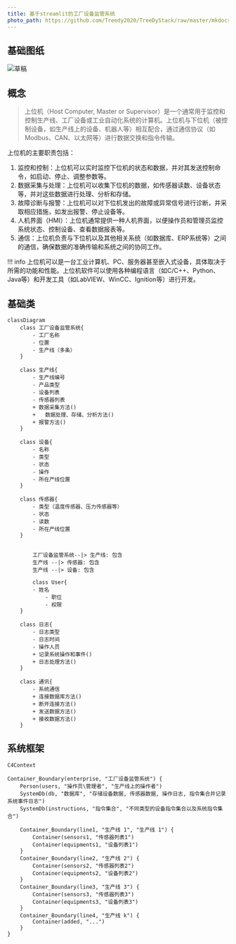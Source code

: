 ```yaml
---
title: 基于streamlit的工厂设备监管系统
photo_path: https://github.com/Treedy2020/TreeDyStack/raw/master/mkdocs/docs/blogs/FactorViewer/
---
```

## 基础图纸
![草稿]({{photo_path}}/base.png)
## 概念
> 上位机（Host Computer, Master or Supervisor）是一个通常用于监控和控制生产线、工厂设备或工业自动化系统的计算机。上位机与下位机（被控制设备，如生产线上的设备、机器人等）相互配合，通过通信协议（如Modbus、CAN、以太网等）进行数据交换和指令传输。

上位机的主要职责包括：

1. 监控和控制：上位机可以实时监控下位机的状态和数据，并对其发送控制命令，如启动、停止、调整参数等。
2. 数据采集与处理：上位机可以收集下位机的数据，如传感器读数、设备状态等，并对这些数据进行处理、分析和存储。
3. 故障诊断与报警：上位机可以对下位机发出的故障或异常信号进行诊断，并采取相应措施，如发出报警、停止设备等。
4. 人机界面（HMI）：上位机通常提供一种人机界面，以便操作员和管理员监控系统状态、控制设备、查看数据报表等。
5. 通信：上位机负责与下位机以及其他相关系统（如数据库、ERP系统等）之间的通信，确保数据的准确传输和系统之间的协同工作。

!!! info
    上位机可以是一台工业计算机、PC、服务器甚至嵌入式设备，具体取决于所需的功能和性能。上位机软件可以使用各种编程语言（如C/C++、Python、Java等）和开发工具（如LabVIEW、WinCC、Ignition等）进行开发。



## 基础类

``` mermaid
classDiagram
    class 工厂设备监管系统{
    	- 工厂名称
    	- 位置
    	- 生产线（多条）
    }
    
    class 生产线{
    	- 生产线编号
    	- 产品类型
    	- 设备列表
    	- 传感器列表
    	+ 数据采集方法()
    	+	数据处理、存储、分析方法()
    	+ 报警方法()
    }
    
    class 设备{
    	- 名称
    	- 类型
    	- 状态
    	- 操作
		- 所在产线位置
    }
    
    class 传感器{
    	- 类型（温度传感器、压力传感器等）
    	- 状态
    	- 读数
		- 所在产线位置
    }
    

		工厂设备监管系统--|> 生产线: 包含
		生产线 --|> 传感器: 包含
		生产线 --|> 设备: 包含
		
		class User{
    	- 姓名
			- 职位
			- 权限
    }
    
    class 日志{
    	- 日志类型
    	- 日志时间
    	- 操作人员
    	+ 记录系统操作和事件()
    	+ 日志处理方法()
    }
    
    class 通讯{
    	- 系统通信
    	+ 连接数据库方法()
    	+ 断开连接方法()
    	+ 发送数据方法()
    	+ 接收数据方法()
    }
```


## 系统框架

```mermaid
C4Context

Container_Boundary(enterprise, "工厂设备监管系统") {
	Person(users, "操作员\管理者", "生产线上的操作者")
	SystemDb(db, "数据库", "存储设备数据, 传感器数据, 操作日志, 指令集合并记录系统事件日志")
	SystemDb(instructions, "指令集合", "不同类型的设备指令集合以及系统指令集合")

	Container_Boundary(line1, "生产线 1", "生产线 1") {
		Container(sensors1, "传感器列表1")
		Container(equipments1, "设备列表1")
	}
	Container_Boundary(line2, "生产线 2") {
		Container(sensors2, "传感器列表2")
		Container(equipments2, "设备列表2")
	}
	Container_Boundary(line3, "生产线 3") {
		Container(sensors3, "传感器列表3")
		Container(equipments3, "设备列表3")
	}
	Container_Boundary(line4, "生产线 k") {
		Container(added, "...")	
	}
}

```
